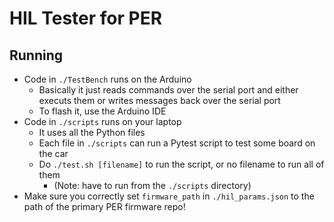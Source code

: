 # HIL Tester for PER

## Running

- Code in `./TestBench` runs on the Arduino
	- Basically it just reads commands over the serial port and either executs them or writes messages back over the serial port
	- To flash it, use the Arduino IDE
- Code in `./scripts` runs on your laptop
	- It uses all the Python files
	- Each file in `./scripts` can run a Pytest script to test some board on the car
	- Do `./test.sh [filename]` to run the script, or no filename to run all of them
		- (Note: have to run from the `./scripts` directory)
- Make sure you correctly set `firmware_path` in `./hil_params.json` to the path of the primary PER firmware repo!